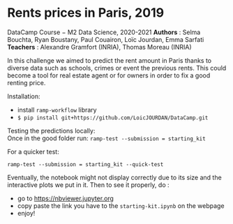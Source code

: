 # Rents prices in Paris, 2019


DataCamp Course $-$ M2 Data Science, 2020-2021
**Authors** : Selma Bouchta, Ryan Boustany, Paul Couairon, Loïc Jourdan, Emma Sarfati
**Teachers** : Alexandre Gramfort (INRIA), Thomas Moreau (INRIA)

In this challenge we aimed to predict the rent amount in Paris thanks to diverse data such as schools, crimes or event the previous rents. This could become a tool for real estate agent or for owners in order to fix a good renting price. 

Installation: 
 - install `ramp-workflow` library 
 - `$ pip install git+https://github.com/LoicJOURDAN/DataCamp.git`
 
 Testing the predictions locally:  
 Once in the good folder run:
  `ramp-test --submission = starting_kit`
  
 For a quicker test:
 
`ramp-test --submission = starting_kit --quick-test `

Eventually, the notebook might not display correctly due to its size and the interactive plots we put in it. Then to see it properly, do :  
- go to https://nbviewer.jupyter.org  
- copy paste the link you have to the `starting-kit.ipynb` on the webpage  
- enjoy!
